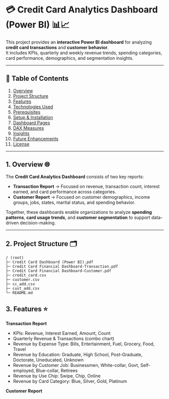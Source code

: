 # 💳 Credit Card Analytics Dashboard (Power BI) 📊📈  

This project provides an **interactive Power BI dashboard** for analyzing **credit card transactions** and **customer behavior**.  
It includes KPIs, quarterly and weekly revenue trends, spending categories, card performance, demographics, and segmentation insights.  

---

## 📌 Table of Contents  

1. [Overview](#overview)  
2. [Project Structure](#project-structure)  
3. [Features](#features)  
4. [Technologies Used](#technologies-used)  
5. [Prerequisites](#prerequisites)  
6. [Setup & Installation](#setup--installation)  
7. [Dashboard Pages](#dashboard-pages)  
8. [DAX Measures](#dax-measures)  
9. [Insights](#insights)  
10. [Future Enhancements](#future-enhancements)  
11. [License](#license)  

---

## 1. Overview 🌐  

The **Credit Card Analytics Dashboard** consists of two key reports:  

- **Transaction Report** → Focused on revenue, transaction count, interest earned, and card performance across categories.  
- **Customer Report** → Focused on customer demographics, income groups, jobs, states, marital status, and spending behavior.  

Together, these dashboards enable organizations to analyze **spending patterns**, **card usage trends**, and **customer segmentation** to support data-driven decision-making.  

---

## 2. Project Structure 🗂️  

```text
/ (root)
├─ Credit Card Dashboard (Power BI).pdf
├─ Credit Card Financial Dashboard-Transaction.pdf
├─ Credit Card Financial Dashboard-Customer.pdf
├─ credit_card.csv
├─ customer.csv
├─ cc_add.csv
├─ cust_add.csv
└─ README.md
```

## 3. Features ⭐

**Transaction Report**

- KPIs: Revenue, Interest Earned, Amount, Count
- Quarterly Revenue & Transactions (combo chart)
- Revenue by Expense Type: Bills, Entertainment, Fuel, Grocery, Food, Travel
- Revenue by Education: Graduate, High School, Post-Graduate, Doctorate, Uneducated, Unknown
- Revenue by Customer Job: Businessmen, White-collar, Govt, Self-employed, Blue-collar, Retirees
- Revenue by Use Chip: Swipe, Chip, Online
- Revenue by Card Category: Blue, Silver, Gold, Platinum

**Customer Report**






